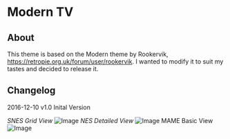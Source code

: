# Modern TV



About
-----

This theme is based on the Modern theme by Rookervik, https://retropie.org.uk/forum/user/rookervik. I wanted to modify it to suit my tastes and decided to release it.

Changelog
---------

2016-12-10
v1.0 Inital Version

*SNES Grid View*
![Image](http://i.imgur.com/lTVQPWH.png)
*NES Detailed View*
![Image](http://i.imgur.com/MhSSiGi.png)
MAME Basic View
![Image](http://i.imgur.com/3YXJOMj.png)
